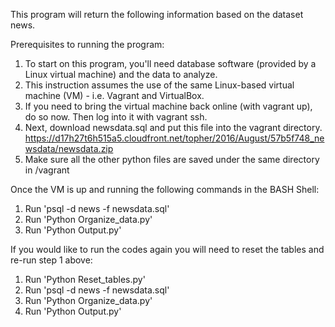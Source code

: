 This program will return the following information based on the dataset news.

Prerequisites to running the program:
1. To start on this program, you'll need database software (provided by a Linux virtual machine) and the data to analyze.
2. This instruction assumes the use of the same Linux-based virtual machine (VM) - i.e. Vagrant and VirtualBox.
3. If you need to bring the virtual machine back online (with vagrant up), do so now. Then log into it with vagrant ssh.
4. Next, download newsdata.sql and put this file into the vagrant directory.
    https://d17h27t6h515a5.cloudfront.net/topher/2016/August/57b5f748_newsdata/newsdata.zip
5. Make sure all the other python files are saved under the same directory in /vagrant

Once the VM is up and running the following commands in the BASH Shell:
1. Run 'psql -d news -f newsdata.sql'
2. Run 'Python Organize_data.py'
3. Run 'Python Output.py'

If you would like to run the codes again you will need to reset the tables and re-run step 1 above:
1. Run 'Python Reset_tables.py'
2. Run 'psql -d news -f newsdata.sql'
3. Run 'Python Organize_data.py'
4. Run 'Python Output.py'
